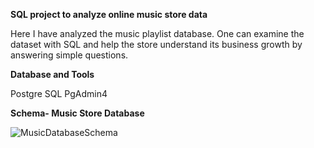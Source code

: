 **SQL project to analyze online music store data**

Here I have analyzed the music playlist database. One can examine the dataset with SQL and help the store understand its business growth by answering simple questions.

**Database and Tools**

Postgre SQL
PgAdmin4

**Schema- Music Store Database**

![MusicDatabaseSchema](https://github.com/SnigdhaPradhan/SQL_Music_Store_Analysis/assets/158812574/39569fef-e7f2-47b8-a7af-ac69f994eb97)
